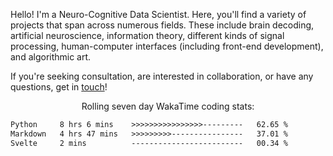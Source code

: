 Hello! I'm a Neuro-Cognitive Data Scientist. Here, you'll find a variety of projects that span across numerous fields. These include brain decoding, artificial neuroscience, information theory, different kinds of signal processing, human-computer interfaces (including front-end development), and algorithmic art. 

If you're seeking consultation, are interested in collaboration, or have any questions, get in <a href='mailto:desk@syrkis.com?subject=Getting%20in%20touch'>touch</a>!

<p align="center">Rolling seven day WakaTime coding stats:</p>
<!--START_SECTION:waka-->

```txt
Python     8 hrs 6 mins    >>>>>>>>>>>>>>>>---------   62.65 %
Markdown   4 hrs 47 mins   >>>>>>>>>----------------   37.01 %
Svelte     2 mins          -------------------------   00.34 %
```

<!--END_SECTION:waka-->

